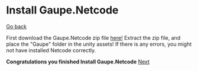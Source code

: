 # Install Gaupe.Netcode
[Go back](Network.md)

First download the Gaupe.Netcode zip file [here!](data/Gaupe.Netcode.zip)
Extract the zip file, and place the "Gaupe" folder in the unity assets! 
If there is any errors, you might not have installed Netcode correctly.

**Congratulations you finished Install Gaupe.Netcode**
[Next](networkmanager.md)